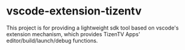 # vscode-extension-tizentv
This project is for providing a lightweight sdk tool based on vscode's extension mechanism, which provides TizenTV Apps' editor/build/launch/debug functions. 
